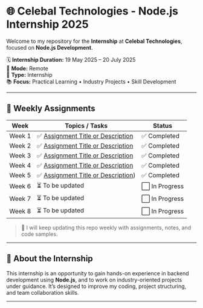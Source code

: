 # 🌐 Celebal Technologies - Node.js Internship 2025

Welcome to my repository for the **Internship** at **Celebal Technologies**, focused on **Node.js Development**.

🗓️ **Internship Duration:** 19 May 2025 – 20 July 2025  
🏢 **Mode:** Remote  
💼 **Type:** Internship  
📚 **Focus:** Practical Learning • Industry Projects • Skill Development

---

## 📁 Weekly Assignments

| Week | Topics / Tasks | Status |
|------|----------------|--------|
| Week 1 | ✅ [Assignment Title or Description](./Week-1-Introduction_to_NodeJS/Assignment/app.js) | ✅ Completed |
| Week 2 | ✅ [Assignment Title or Description](./Week-2-Core_Modules_and_NPM/Assignment/app.js) | ✅ Completed |
| Week 3 | ✅ [Assignment Title or Description](./Week-3-Asynchronous_Programming_in_Node.js/Assignment/app.js) | ✅ Completed |
| Week 4 | ✅ [Assignment Title or Description](./Week-4-Introduction_to_Express.js/Assignment/app.js) | ✅ Completed |
| Week 5 | ✅ [Assignment Title or Description](./Week-5-Working_with_Databases/Assignment/server/app.js)) | ✅ Completed |
| Week 6 | ⏳ To be updated | ⬜ In Progress |
| Week 7 | ⏳ To be updated | ⬜ In Progress |
| Week 8 | ⏳ To be updated | ⬜ In Progress |

> 🔄 I will keep updating this repo weekly with assignments, notes, and code samples.

---

## 📌 About the Internship

This internship is an opportunity to gain hands-on experience in backend development using **Node.js**, and to work on industry-oriented projects under guidance. It’s designed to improve my coding, project structuring, and team collaboration skills.

---
